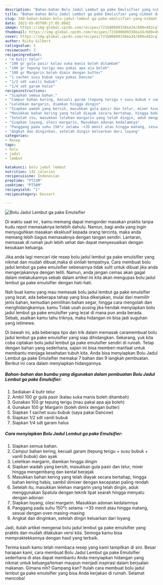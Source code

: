 ```yaml
---
description: "Bahan-bahan Bolu Jadul Lembut ga pake Emulsifier yang nikmat dan Mudah Dibuat"
title: "Bahan-bahan Bolu Jadul Lembut ga pake Emulsifier yang nikmat dan Mudah Dibuat"
slug: 340-bahan-bahan-bolu-jadul-lembut-ga-pake-emulsifier-yang-nikmat-dan-mudah-dibuat
date: 2021-05-05T09:27:05.868Z
image: https://img-global.cpcdn.com/recipes/721b00609338ea34/680x482cq70/bolu-jadul-lembut-ga-pake-emulsifier-foto-resep-utama.jpg
thumbnail: https://img-global.cpcdn.com/recipes/721b00609338ea34/680x482cq70/bolu-jadul-lembut-ga-pake-emulsifier-foto-resep-utama.jpg
cover: https://img-global.cpcdn.com/recipes/721b00609338ea34/680x482cq70/bolu-jadul-lembut-ga-pake-emulsifier-foto-resep-utama.jpg
author: Ricky Gilbert
ratingvalue: 3
reviewcount: 3
recipeingredient:
- "4 butir telur"
- "100 gr gula pasir kalau suka manis boleh ditambah"
- "100 gr tepung terigu mau pakai apa aja boleh"
- "100 gr Margarin boleh dimix dengan butter"
- "1 sachet susu bubuk saya pakai Dancow"
- "1/2 sdt vanili bubuk"
- "1/4 sdt garam halus"
recipeinstructions:
- "Siapkan semua bahan."
- "Campur bahan kering, kecuali garam (tepung terigu + susu bubuk + vanili bubuk) dan ayak"
- "Lelehkan margarin, diamkan hingga dingin"
- "Siapkan wadah yang bersih, masukkan gula pasir dan telur, mixer hingga mengembang dan kental berjejak"
- "Masukkan bahan kering yang telah diayak secara bertahap, hingga bahan kering habis, sambil dimixer dengan kecepatan paling rendah"
- "Setelah itu, masukkan lelehan margarin yang telah dingin, aduk menggunakan Spatula dengan teknik lipat searah hingga menyatu dengan adonan"
- "Siapkan loyang, olesi margarin. Masukkan adonan kedalamnya"
- "Panggang pada suhu 150°c selama -+35 menit atau hingga matang, sesuai dengan oven masing-masing"
- "Angkat dan dinginkan, setelah dingin keluarkan dari loyang"
categories:
- Resep
tags:
- bolu
- jadul
- lembut

katakunci: bolu jadul lembut 
nutrition: 142 calories
recipecuisine: Indonesian
preptime: "PT23M"
cooktime: "PT58M"
recipeyield: "1"
recipecategory: Dessert

---
```



![Bolu Jadul Lembut ga pake Emulsifier](https://img-global.cpcdn.com/recipes/721b00609338ea34/680x482cq70/bolu-jadul-lembut-ga-pake-emulsifier-foto-resep-utama.jpg)

Di waktu  saat ini , kamu memang dapat mengorder masakan praktis tanpa kudu repot memasaknya terlebih dahulu. Namun, bagi anda yang ingin menyuguhkan masakan eksklusif kepada orang tercinta, maka anda memang lebih bagus memasaknya dengan tangan sendiri. Lantaran, memasak di rumah jauh lebih sehat dan dapat menyesuaikan dengan kesukaan keluarga.

Jika anda lagi mencari ide resep bolu jadul lembut ga pake emulsifier yang nikmat dan mudah dibuat,maka di sinilah tempatnya. Cara membuat bolu jadul lembut ga pake emulsifier  sebenarnya tidak sulit untuk dibuat jika anda mengerjakannya dengan teliti. Namun, anda jangan cemas akan gagal dalam melakukannya 
sebab dalam artikel ini kita akan mengupas bolu jadul lembut ga pake emulsifier dengan hati-hati.  



Nah buat kamu yang mau memasak bolu jadul lembut ga pake emulsifier yang lezat, ada beberapa tahap yang bisa dikerjakan, mulai dari memilih jenis bahan, kemudian pemilihan bahan segar, hingga cara mengolah dan menghidangkannya. kamu Tidak usah pusing jika hendak menyiapkan bolu jadul lembut ga pake emulsifier yang lezat di mana pun anda berada. Sebab, asalkan kamu  tahu triknya, maka hidangan ini bisa jadi suguhan yang istimewa.

Di bawah ini, ada beberapa tips dan trik dalam memasak caramembuat bolu jadul lembut ga pake emulsifier yang siap dihidangkan. Sekarang, yuk kita coba ciptakan bolu jadul lembut ga pake emulsifier sendiri di rumah. Tetap dengan bahan yang sederhana, sajian ini bisa memberi manfaat untuk membantu menjaga kesehatan tubuh kita. Anda bisa menyiapkan Bolu Jadul Lembut ga pake Emulsifier memakai 7 bahan dan 9 langkah pembuatan. Berikut ini cara dalam menyiapkan hidangannya.

<!--inarticleads1-->

##### Bahan-bahan dan bumbu yang digunakan dalam pembuatan Bolu Jadul Lembut ga pake Emulsifier:

1. Sediakan 4 butir telur
1. Ambil 100 gr gula pasir (kalau suka manis boleh ditambah)
1. Gunakan 100 gr tepung terigu (mau pakai apa aja boleh)
1. Gunakan 100 gr Margarin (boleh dimix dengan butter)
1. Siapkan 1 sachet susu bubuk (saya pakai Dancow)
1. Siapkan 1/2 sdt vanili bubuk
1. Siapkan 1/4 sdt garam halus




<!--inarticleads2-->

##### Cara menyiapkan Bolu Jadul Lembut ga pake Emulsifier:

1. Siapkan semua bahan.
1. Campur bahan kering, kecuali garam (tepung terigu + susu bubuk + vanili bubuk) dan ayak
1. Lelehkan margarin, diamkan hingga dingin
1. Siapkan wadah yang bersih, masukkan gula pasir dan telur, mixer hingga mengembang dan kental berjejak
1. Masukkan bahan kering yang telah diayak secara bertahap, hingga bahan kering habis, sambil dimixer dengan kecepatan paling rendah
1. Setelah itu, masukkan lelehan margarin yang telah dingin, aduk menggunakan Spatula dengan teknik lipat searah hingga menyatu dengan adonan
1. Siapkan loyang, olesi margarin. Masukkan adonan kedalamnya
1. Panggang pada suhu 150°c selama -+35 menit atau hingga matang, sesuai dengan oven masing-masing
1. Angkat dan dinginkan, setelah dingin keluarkan dari loyang




Jadi, itulah artikel mengenai  bolu jadul lembut ga pake emulsifier  yang praktis dan mudah dilakukan versi kita. Semoga kamu bisa mempraktekkannya dengan hasil yang terbaik. 

Terima kasih kamu telah membaca resep yang kami tampilkan di sini. Besar harapan kami, cara membuat  Bolu Jadul Lembut ga pake Emulsifier sederhana di atas dapat membantu Anda menyiapkan hidangan yang nikmat untuk keluarga/teman maupun menjadi inspirasi dalam berjualan makanan. Gimana nih? Gampang kan? Itulah cara membuat bolu jadul lembut ga pake emulsifier yang bisa Anda kerjakan di rumah. Selamat mencoba!

